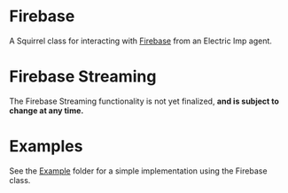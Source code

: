 Firebase
========

A Squirrel class for interacting with [Firebase](http://firebase.com) from an Electric Imp agent.

Firebase Streaming
==================

The Firebase Streaming functionality is not yet finalized, **and is subject to change at any time.**

Examples
========
See the [Example](./example) folder for a simple implementation using the Firebase class. 
